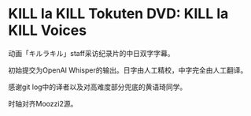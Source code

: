 # KILL la KILL Tokuten DVD: KILL la KILL Voices

动画「キルラキル」staff采访纪录片的中日双字字幕。

初始提交为OpenAI Whisper的输出。日字由人工精校，中字完全由人工翻译。

感谢git log中的译者以及对高难度部分兜底的黄语琦同学。

时轴对齐Moozzi2源。
